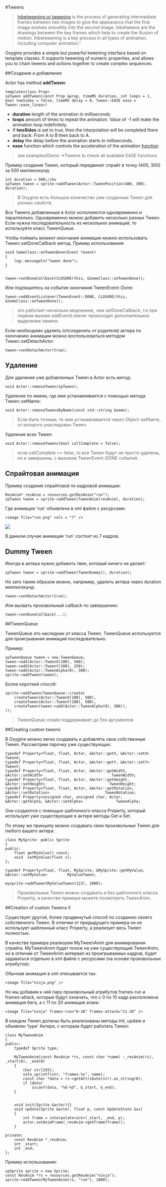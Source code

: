 #Tweens

> [Inbetweening or tweening](https://en.wikipedia.org/wiki/Inbetweening) is the process of generating intermediate frames between two images to give the appearance that the first image evolves smoothly into the second image. Inbetweens are the drawings between the key frames which help to create the illusion of motion. Inbetweening is a key process in all types of animation, including computer animation." 

Oxygine provides a simple but powerful tweening interface based on template classes. It supports tweening of numeric properties, and allows you to chain tweens and actions together to create complex sequences.


##Создание и добавление

Actor has method **addTween**:

	template<class Prop>
	spTween addTween(const Prop &prop, timeMS duration, int loops = 1, bool twoSides = false, timeMS delay = 0, Tween::EASE ease = Tween::ease_linear)

* **duration** length of the animation in milliseconds
* **loops** amount of times to repeat the animation. Value of -1 will make the animation loop indefinitely.
* If **twoSides** is set to true, then the interpolation will be completed there and back: From A to B then back to A.
* **delay** the delay before the animation starts in milliseconds.
* **ease** function which controls the acceleration of the animation [function](http://easings.net/)

> see examples/Demo ->Tweens to check all available EASE functions.      

Пример создания Tween, который передвинет спрайт в точку (400, 300) за 500 миллисекунд:

	int duration = 500;//ms
	spTween tween = sprite->addTween(Actor::TweenPosition(400, 300), duration);

> В Oxygine есть большое количество уже созданных Tween для разных свойств. 


Все Tweens добавленные в Actor исполняются одновременно и параллельно. Одновременно можно добавить несколько разных Tween. Если нужна последовательность из нескольких анимаций, то используйте класс TweenQueue.

Чтобы поймать момент окончания анимации можно использовать Tween::setDoneCallback метод. Пример использования:

	void SomeClass::onTweenDone(Event *event)
	{
		log::messageln("tween done"); 
	}


	tween->setDoneCallback(CLOSURE(this, &SomeClass::onTweenDone));

Или подпишитесь на событие окончания TweenEvent::Done:

	tween->addEventListener(TweenEvent::DONE, CLOSURE(this, &SomeClass::onTweenDone));

> это работает несколько медленнее, чем setDoneCallback, т.к при первом вызове addEventListener происходит дополнительное выделение памяти.  


Если необходимо удалить (отсоеденить от родителя) актера по окончанию анимации можно воспользоваться методом Tween::setDetachActor

	tween->setDetachActor(true);

## Удаление

Для удаления уже добавленных Tween в Actor есть метод:

	void Actor::removeTween(spTween);

Удаление по имени, где имя устанавливается с помощью метода Tween::setName:
	 
	void Actor::removeTweensByName(const std::string &name);

> Если быть точным, то имя устанавливается через Object::setName, от которого унаследован Tween

Удаление всех Tween:
	
	void Actor::removeTweens(bool callComplete = false);

> если callComplete == false, то все Tween будут не просто удалены, но и завершены, с вызовом TweenEvent::DONE событий. 



## Спрайтовая анимация

Пример создания спрайтовой по кадровой анимации:

	ResAnim* resAnim = resources.getResAnim("run"); 
	spTween tween = sprite->addTween(TweenAnim(resAnim), duration);

Где анимация 'run' объявлена в xml файле с ресурсами:

	<image file="run.png" cols = "7" />

![](img/tween-run-anim.png)

В данном случае анимация 'run' состоит из 7 кадров.

## Dummy Tween

Иногда в актера нужно добавить твин, который ничего не делает:
	
	spTween tween = sprite->addTween(TweenDummy(), duration);

Но зато таким образом можно, например, удалить актера через duration миллисекунд:

	tween->setDetachActor(true);

Или вызвать произвольный callback по завершению:

	tween->setDoneCallback(...);



##TweenQueue

TweenQueue это наследник от класса Tween. TweenQueue используется для проигрывания анимаций последовательно.  

Пример:

	spTweenQueue tween = new TweenQueue;
	tween->add(Actor::TweenX(100), 500);
	tween->add(Actor::TweenY(100), 250);
	tween->add(Actor::TweenAlpha(0), 300);
	sprite->addTween(tween);

Более короткий способ:

	sprite->addTween(TweenQueue::create(
		createTween(Actor::TweenX(100), 500),
		createTween(Actor::TweenY(100), 500),
		createTween(tween->add(Actor::TweenAlpha(0), 300)),
	));


> TweenQueue::create поддерживает до 5ти аргументов
	

##Creating custom tweens

В Oxygine можно легко создавать и добавлять свои собственные Tween. Рассмотрим парочку уже существующих:

	typedef Property<float, float, Actor, &Actor::getX, &Actor::setX>										TweenX;
	typedef Property<float, float, Actor, &Actor::getY, &Actor::setY>										TweenY;
	typedef Property<float, float, Actor, &Actor::getWidth, &Actor::setWidth>								TweenWidth;
	typedef Property<float, float, Actor, &Actor::getHeight, &Actor::setHeight>								TweenHeight;
	typedef Property<float, float, Actor, &Actor::getRotation, &Actor::setRotation>							TweenRotation;
	typedef Property<unsigned char, unsigned char, Actor, &Actor::getAlpha, &Actor::setAlpha>				TweenAlpha;

Они создаются с помощью шаблонного класса Property, который использует уже существующие в актере методы Get и Set.

По этому же принципу можно создавать свои произвольные Tween для любого вашего актера:
	
	class MySprite: public Sprite
	{
	public:
		float getMyValue() const;
		void  setMyValue(float v);
	};

	typedef Property<float, float, MySprite, &MySprite::getMyValue, &Actor::setMyValue>			MyValueTween;

	mysprite->addTween(MyValueTween(123), 1000);

> Произвольные Tween можно создавать и без шаблонного класса Property, в качестве примера можете посмотреть TweenAnim.

	

##Creation of custom Tweens II
	
Существует другой, более продвинутый способ по созданию своего собственного Tween. В отличии от предыдущего примера он не использует шаблонный класс Property, а реализует весь Tween полностью.

В качестве примера реализуем MyTweenAnim для анимирования спрайта. MyTweenAnim будет похож на уже существующий TweenAnim, но в отличии от TweenAnim интервал из проигрываемых кадров, будет задаваться отдельно в xml файле с ресурсами (на основе произвольных атрибутов):

Обычная анимация в xml описывается так:

	<image file="ninja.png" />

Но мы добавим к ней пару произвольный атрибутов frames-run и frames-attack, которые будут означать, что с 0 по 10 кадр расположена анимация бега, а с 11 по 20 анимация атаки: 
 
	<image file="ninja" frames-run="0-10" frames-attack="11-20" />

В каждом Tween должны быть реализованы методы init, update и объявлен 'type' Актера, с которым будет работать Tween:

	class MyTweenAnim
	{
	public:
		typedef Sprite type;
	
		MyTweenAnim(const ResAnim *rs, const char *name) :_resAnim(rs), _start(0), _end(0)
		{
			char str[255];
			safe_sprintf(str, "frames-%s", name);
			const char *data = rs->getAttribute(str).as_string(0);
			if (data)
				sscanf(data, "%d-%d", &_start, &_end);
		}


		void init(Sprite &actor){}
		void update(Sprite &actor, float p, const UpdateState &us)
		{
			int frame = interpolate<int>(_start, _end, p);
			actor.setAnimFrame(_resAnim->getFrame(frame));	
		}
	
	private:
		const ResAnim *_resAnim;
		int _start;
		int _end;
	};



Пример использования:

	spSprite sprite = new Sprite;
	const ResAnim *rs = resources.getResAnim("ninja");
	sprite->addTween(MyTweenAnim(rs, "run"), 1000);

	
